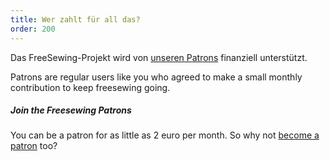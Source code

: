 ```yaml
---
title: Wer zahlt für all das?
order: 200
---
```


Das FreeSewing-Projekt wird von [unseren Patrons](/patrons) finanziell unterstützt.

Patrons are regular users like you who agreed to make a small monthly contribution to keep freesewing going.

<Note>

##### Join the Freesewing Patrons

You can be a patron for as little as 2 euro per month. So why not
[become a patron](/patrons/join) too?

</Note>
